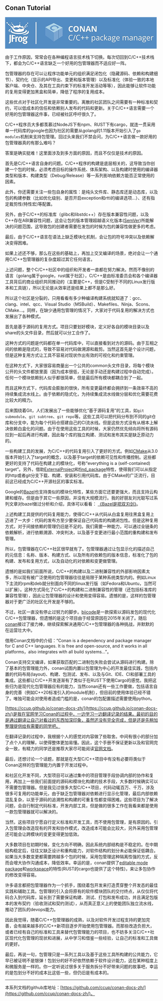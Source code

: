 ## Conan Tutorial

![conan logo](./images/jfrog_conan_logo.png)

由于工作原因，常常会在各种编程语言技术栈下切换。每次切回到C/C++技术栈下，都会为C/C++语言缺乏一个好用的包管理器而不适应好一阵。

包管理器的存在可以让程序功能单元的组织满足闭包化（隐藏源码、依赖和构建细节）、契约化（显示的API导出、变更和版本管理）以及标准化（体验一致的本地客户端、中央仓、及其在工具约束下的标准开发活动等等），因此能够让软件功能的复用变得更加黑盒和简单，降低了程序的复用成本。

这些优点对于社区化开发是非常重要的。离散的社区团队之间需要有一种标准和契约，可以低成本的信任和依赖别人发布的代码和更新。关于C/C++语言需要一个好用的包管理器这件事，已经被社区呼吁很久了。

C/C++程序员大多都羡慕过NodeJS下有npm、RUST下有cargo，就连一贯采用单一代码库的google也因为社区的需要从golang的1.11版本开始引入了`go modules`机制来支持包管理。回过头来我们不禁会问，为C/C++语言做一款好用的包管理器真的有那么难吗？

答案是确实挺难！这里面涉及到多方面的原因，而且不仅仅是技术的原因。

首先是C/C++语言自身的问题。C/C++程序的构建是底层相关的，这导致当你创建一个包的时候，必须考虑目标的操作系统、体系架构、以及构建时使用的编译器类型和版本、构建类型（Debug/Release）等一系列影响依赖方能否正常使用的因素。

此外，你还需要关注一些包自身的属性：是纯头文件库、静态库还是动态库，以及包的构建参数（比如优化级别、是否开启exception和rtti的编译选项...）、还有指定裁剪性(特性宏)等配置。

另外，由于C/C++的标准库（glibc和libstdc++）存在版本兼容性问题，以及C++存在ABI兼容性问题，这会让包的版本管理超越语义化版本([SemVer](https://semver.org/))所能解决的问题范围，这导致包的创建者需要在发包的时候为包的兼容性做更多的考虑。

最后，由于C/C++语言在语法上缺乏模块化机制，会让包的符号冲突以及依赖解决变得困难。

如果上述还不够，那么在这些的基础上，再加上交叉编译的场景，绝对会让一个通用C/C++包管理器的复杂度超过其它任何语言。

上述问题，整个C/C++社区中的组织和开发者一直都在努力解决。然而不像别的语言（golang属于google，rust属于社区），C/C++是由标准委员会和各个编译器工具背后的商业组织共同推动的（主要是C++，但是C受制于不同的Linux发行版本和工具链），所以无论是从效率还是结果上都不是那么好。

所以这个社区是分裂的，只用看看有多少种编译构建系统就知道了：gcc、clang、intel、qcc、Visual Studio（MSBuild）、Makefiles、Ninja、Scons、CMake...。同样，在缺少通用包管理的情况下，大家对于代码复用的解决方式也发展出了各种模式。

首先是基于源码的复用方式。项目只要划好模块，定义好各自的模块目录以及share的头文件目录，然后就可以分工合作了。

这种方式的问题是代码都在单一代码库中，可以直接看到对方的源码。由于互相之间的依赖是隐式的，导致不容易对代码做溯源和裁剪。当然这首先是个设计问题，但是这种复用方式让工具不容易对现状作出有效的可视化和约束管理。

在这种方式下，大家很容易商量出一个公共的common头文件目录，将每个模块公开的头文件都放里面（因为成本很低，无论是手动还是构建过程中自动完成）。任何一个模块依赖别人似乎都很简单，但是最后所有模块都耦合到了一起。

而且这种方式下，代码库会膨胀的很快，所有变更最终都会拥挤到一条效率不高的持续集成流水线上。由于依赖的隐式化，为持续集成流水线做分层和优化需要花费比较大的精力。

后来围绕着Git，人们发展出了一些能够优化“基于源码复用”的工具，如`git submodule`、`git subtree`、`git repo`等。这些工具可以把代码分布到不同的git仓库和分支中，能为每个代码仓搭建自己的CI流水线。但是这些方式没有从根本上解决依赖白盒化的问题。由于在使用这些工具的时候，大家仍然优先倾向将所有源码拉到一起后再进行构建，因此每个库的独立构建、测试和发布其实是缺乏原动力的。

一些构建工具的发展，为C/C++的代码复用引入了更好的方式。例如[CMake](https://cmake.org/)从3.0版本开始引入了target的概念，以及基于target的依赖可见性和传播控制。这些都更好的支持了代码在构建上的模块化，号称“everything is a (self-contained) target”。另外，借助[ExternalProject](https://cmake.org/cmake/help/latest/module/ExternalProject.html)和[find_package](https://cmake.org/cmake/help/latest/command/find_package.html)特性，使得我们可以从指定的http或者git分支下载、构建、安装和引用代码库。由于CMake的广泛流行，目前这已经成为C/C++开源社区的事实标准。

Google的[Bazel](https://bazel.build/)也支持类似的模块化特性，某些方面它还要更强大，而且支持云构建和缓存。但是由于其它一些原因，并没有大规模流行。我的好朋友刘光聪写过系列文章对bazel做过分析和介绍，具体可以看看： [《Bazel是把双刃剑》](https://www.jianshu.com/p/ab5ef02bfa2c)。

上述构建工具提供的代码复用能力，使得C/C++从代码从白盒复用往黑盒复用上迈进了一大步：代码的发布方至少要保证自己代码库的构建闭包性。但是这种复用方式，对于间接依赖的管理仍旧是不足的。我们需要一种能力，可以通过全链条的依赖解析，进行依赖溯源、冲突判决，以及基于变更进行最小范围的重构建和发布管理。

所以，包管理器在C/C++社区很早就有了。包管理器通过让包显示化的描述自己的元信息：名称、版本、构建方式、以及所有的依赖包的版本信息，标准化了包的构建、发布和复用方式，以及自动化的对依赖和变更做管理。

遗憾的是如我们前面所说，C/C++的构建以及二进制兼容性的外部影响因素太多，所以现有被广泛使用的包管理器往往是局限于某种系统类型内的。例如Linux下主流的rpm和deb就分别面向不同的linux发行版（如Fedora和Ubuntu，当然可以扩展）。这种方式简化了C/C++的构建和二进制兼容性的管理（还包括标准库的兼容性管理），因此让包管理器的设计和使用变得容易。遗憾的是，这样的包管理器对于更广泛的社区化开发是不够的。

不过，社区一直没有停止过努力的脚步。[biicode](https://biicode.github.io/biicode/)是一款探索以源码发包的现代化C/C++包管理器，但遗憾的是这个项目由于经营原因在2015年关闭了。随后[conan](https://docs.conan.io/en/latest/introduction.html)接过了接力棒，继续探索解决通用C/C++包管理器的各种挑战，并默默的在运营壮大中。

借用Conan文档中的介绍：“Conan is a dependency and package manager for C and C++ languages. It is free and open-source, and it works in all platforms，also integrates with all build systems...”。

Conan支持交叉编译，如果获取匹配的二进制包失败会尝试从源码进行构建。除了基本的包管理能力外，conan试图内置以包管理为中心的开发最佳实践，包括内置的代码布局(layout)、构建、包测试、发布、以及与Git、IDE、CI和部署工具的集成。这些都让C/C++开发逐渐有了类似于在RUST下使用Cargo的感觉。我把这些归为是现代化包管理器应有的能力，当然conan还有一些工作要做，包括语言自身的完善（例如C++20标准引入的module机制），但目前的使用体验已经不错了。唯独可能会对使用者造成门槛的是，conan的包配置描述需要使用python。

[https://ccup.github.io/conan-docs-zh/](https://ccup.github.io/conan-docs-zh/)是我在官网学习Conan的过程中，一边学习一边翻译记录的结果。最初的目的是通过翻译让自己对看过的东西加深印象，虽然还没有完全完成，但是还是先稍加整理提供给有需要的同学吧。

在翻译记录的过程中，我根据个人的感觉对内容做了些取舍。中间有很小的部分加了点个人的理解，以使得整体更加易懂。因此，这个手册不保证更新以及和官网完全一致，有精力的同学还是推荐大家尽可能阅读[官网文档](https://docs.conan.io/)。

最后，还想讨论一个话题，那就是在大型C/C++项目中有没有必要将类似于Conan这样的包管理能力内置于开发过程中。

和社区化开发不同，大型项目可以通过集中的项目管理手段协调内部的协作和复用，再加上一些我们前面提的源码和模块化构建的技术手段，大多数时候确实可以不需要包管理器。但是我见过很多大型C/C++项目，代码动辄百万、千万，涉及很多可复用的功能单元，由于缺乏包管理器对依赖进行显示化管理，最后内部依赖混乱复杂，以至于源码的追溯性和构建的可重复性都变得困难。这些项目为了解决问题，会自行制定代码标准，开发内部工具，但是做的很多工作在我看来都是使用一款包管理器就可以解决的。

当然，这些项目宁愿自行定义标准和开发工具，而不使用包管理，是有原因的。引入包管理会改造现有的开发和协作模式，改造成本可能会比较大，另外采用包管理还可能会让跨模块的变更变得更加低效。

大多数项目在初期时候，变化方向不明确，因此系统内部结构是不稳定的。在中期结构稳定后，往往又缺乏设计和重构能力，对软件结构的划分未必能保证低耦合。如果当大多数变更都需要跨越多个包的时候，采用包管理这种隔离性强的方式，反而会增大协作沟通成本，降低效率。幸运的是，conan提供了[editable mode package](https://docs.conan.io/en/latest/developing_packages/editable_packages.html)和[workspace](https://docs.conan.io/en/latest/developing_packages/workspaces.html)的特性(RUST的cargo也提供了这个特性)，来让多包协作的修改变得容易。

许多语言都把包管理器作为一个抓手，围绕着包开发来打造贯穿整个开发态的最佳实践和辅助工具。包管理的引入会将原有的软件模块团队的交付终点，从仅仅将代码合入到代码库，延长到了需要保证构建、测试、打包和发布成功，并且满足包版本的发布契约（验收测试和契约测试），从而真正意义上的使能团队独立流水线，推动了团队的devops能力。

因此我觉得，随着C/C++包管理器的成熟，以及对软件开发过程支持的更加完善，会有越来越多的C/C++新项目逐步开始使用包管理器。而那些改造负担大，或者已经有自己的标准和工具来替代包管理能力的项目，也不妨多关注C/C++社区现代化包管理的现状和进展，从中学习和借鉴一些经验，让自己的标准和工具做的更好。

最后，再说一句，包管理只是一系列工具以及基于这些工具所构建的公共能力，它早已被证明不是银弹！包划分的好不好依然依赖于软件设计能力，这在某种程度上和微服务是一样的。你一定听说过很多关于服务拆分不好带来问题的故事吧，幸运的是包划分不好的成本比这低一些，但仍旧是有成本的。

---

本系列文档的github库地址：[https://github.com/ccup/conan-docs-zh/](https://github.com/ccup/conan-docs-zh/)。